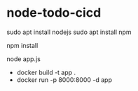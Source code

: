 # node-todo-cicd

sudo apt install nodejs
sudo apt install npm


npm install

node app.js
- docker build -t app .
- docker run -p 8000:8000 -d app

